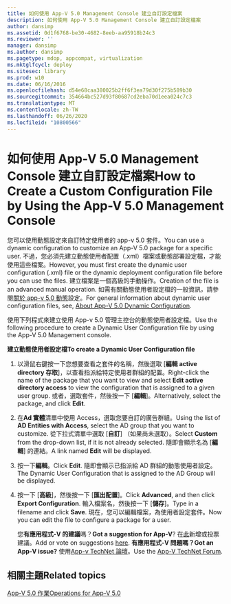 ```yaml
---
title: 如何使用 App-V 5.0 Management Console 建立自訂設定檔案
description: 如何使用 App-V 5.0 Management Console 建立自訂設定檔案
author: dansimp
ms.assetid: 0d1f6768-be30-4682-8eeb-aa95918b24c3
ms.reviewer: ''
manager: dansimp
ms.author: dansimp
ms.pagetype: mdop, appcompat, virtualization
ms.mktglfcycl: deploy
ms.sitesec: library
ms.prod: w10
ms.date: 06/16/2016
ms.openlocfilehash: d54e68caa380025b2ff6f3ea79d30f275b589b30
ms.sourcegitcommit: 354664bc527d93f80687cd2eba70d1eea024c7c3
ms.translationtype: MT
ms.contentlocale: zh-TW
ms.lasthandoff: 06/26/2020
ms.locfileid: "10800566"
---
```

# <span data-ttu-id="0502b-103">如何使用 App-V 5.0 Management Console 建立自訂設定檔案</span><span class="sxs-lookup"><span data-stu-id="0502b-103">How to Create a Custom Configuration File by Using the App-V 5.0 Management Console</span></span>


<span data-ttu-id="0502b-104">您可以使用動態設定來自訂特定使用者的 app-v 5.0 套件。</span><span class="sxs-lookup"><span data-stu-id="0502b-104">You can use a dynamic configuration to customize an App-V 5.0 package for a specific user.</span></span> <span data-ttu-id="0502b-105">不過，您必須先建立動態使用者配置（.xml）檔案或動態部署設定檔，才能使用這些檔案。</span><span class="sxs-lookup"><span data-stu-id="0502b-105">However, you must first create the dynamic user configuration (.xml) file or the dynamic deployment configuration file before you can use the files.</span></span> <span data-ttu-id="0502b-106">建立檔案是一個高級的手動操作。</span><span class="sxs-lookup"><span data-stu-id="0502b-106">Creation of the file is an advanced manual operation.</span></span> <span data-ttu-id="0502b-107">如需有關動態使用者設定檔的一般資訊，請參閱[關於 app-v 5.0 動態](about-app-v-50-dynamic-configuration.md)設定。</span><span class="sxs-lookup"><span data-stu-id="0502b-107">For general information about dynamic user configuration files, see, [About App-V 5.0 Dynamic Configuration](about-app-v-50-dynamic-configuration.md).</span></span>

<span data-ttu-id="0502b-108">使用下列程式來建立使用 App-v 5.0 管理主控台的動態使用者設定檔。</span><span class="sxs-lookup"><span data-stu-id="0502b-108">Use the following procedure to create a Dynamic User Configuration file by using the App-V 5.0 Management console.</span></span>

**<span data-ttu-id="0502b-109">建立動態使用者設定檔</span><span class="sxs-lookup"><span data-stu-id="0502b-109">To create a Dynamic User Configuration file</span></span>**

1.  <span data-ttu-id="0502b-110">以滑鼠右鍵按一下您想要查看之套件的名稱，然後選取 [**編輯 active directory 存取**]，以查看指派給特定使用者群組的配置。</span><span class="sxs-lookup"><span data-stu-id="0502b-110">Right-click the name of the package that you want to view and select **Edit active directory access** to view the configuration that is assigned to a given user group.</span></span> <span data-ttu-id="0502b-111">或者，選取套件，然後按一下 [**編輯**]。</span><span class="sxs-lookup"><span data-stu-id="0502b-111">Alternatively, select the package, and click **Edit**.</span></span>

2.  <span data-ttu-id="0502b-112">在**Ad 實體**清單中使用 Access，選取您要自訂的廣告群組。</span><span class="sxs-lookup"><span data-stu-id="0502b-112">Using the list of **AD Entities with Access**, select the AD group that you want to customize.</span></span> <span data-ttu-id="0502b-113">從下拉式清單中選取 [**自訂**] （如果尚未選取）。</span><span class="sxs-lookup"><span data-stu-id="0502b-113">Select **Custom** from the drop-down list, if it is not already selected.</span></span> <span data-ttu-id="0502b-114">隨即會顯示名為 [**編輯**] 的連結。</span><span class="sxs-lookup"><span data-stu-id="0502b-114">A link named **Edit** will be displayed.</span></span>

3.  <span data-ttu-id="0502b-115">按一下**編輯**。</span><span class="sxs-lookup"><span data-stu-id="0502b-115">Click **Edit**.</span></span> <span data-ttu-id="0502b-116">隨即會顯示已指派給 AD 群組的動態使用者設定。</span><span class="sxs-lookup"><span data-stu-id="0502b-116">The Dynamic User Configuration that is assigned to the AD Group will be displayed.</span></span>

4.  <span data-ttu-id="0502b-117">按一下 [**高級**]，然後按一下 [**匯出配置**]。</span><span class="sxs-lookup"><span data-stu-id="0502b-117">Click **Advanced**, and then click **Export Configuration**.</span></span> <span data-ttu-id="0502b-118">輸入檔案名，然後按一下 [**儲存**]。</span><span class="sxs-lookup"><span data-stu-id="0502b-118">Type in a filename and click **Save**.</span></span> <span data-ttu-id="0502b-119">現在，您可以編輯檔案，為使用者設定套件。</span><span class="sxs-lookup"><span data-stu-id="0502b-119">Now you can edit the file to configure a package for a user.</span></span>

    <span data-ttu-id="0502b-120">您**有應用程式-V 的建議**嗎？</span><span class="sxs-lookup"><span data-stu-id="0502b-120">**Got a suggestion for App-V**?</span></span> <span data-ttu-id="0502b-121">在[此](http://appv.uservoice.com/forums/280448-microsoft-application-virtualization)新增或投票建議。</span><span class="sxs-lookup"><span data-stu-id="0502b-121">Add or vote on suggestions [here](http://appv.uservoice.com/forums/280448-microsoft-application-virtualization).</span></span> **<span data-ttu-id="0502b-122">有應用程式-V 問題嗎？</span><span class="sxs-lookup"><span data-stu-id="0502b-122">Got an App-V issue?</span></span>** <span data-ttu-id="0502b-123">使用[App-v TechNet 論壇](https://social.technet.microsoft.com/Forums/home?forum=mdopappv)。</span><span class="sxs-lookup"><span data-stu-id="0502b-123">Use the [App-V TechNet Forum](https://social.technet.microsoft.com/Forums/home?forum=mdopappv).</span></span>

## <span data-ttu-id="0502b-124">相關主題</span><span class="sxs-lookup"><span data-stu-id="0502b-124">Related topics</span></span>


[<span data-ttu-id="0502b-125">App-V 5.0 作業</span><span class="sxs-lookup"><span data-stu-id="0502b-125">Operations for App-V 5.0</span></span>](operations-for-app-v-50.md)

 

 





